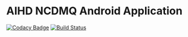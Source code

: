 # AIHD NCDMQ Android Application

[![Codacy Badge](https://api.codacy.com/project/badge/Grade/cfa1207c7d8b427699cf7ba71fd62fc6)](https://app.codacy.com/app/RodneyOnyi/AIHD-Android-App?utm_source=github.com&utm_medium=referral&utm_content=RodneyOnyi/AIHD-Android-App&utm_campaign=badger)
[![Build Status](https://travis-ci.org/RodneyOnyi/AIHD-Android-App.png?branch=master)](https://travis-ci.org/RodneyOnyi/AIHD-Android-App)
